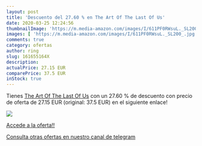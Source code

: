 ```yaml
---
layout: post
title: 'Descuento del 27.60 % en The Art Of The Last Of Us'
date: 2020-03-25 12:24:56
thumbnailImage: 'https://m.media-amazon.com/images/I/611PF0RWsuL._SL200_.jpg'
images: [ 'https://m.media-amazon.com/images/I/611PF0RWsuL._SL200_.jpg' ]
comments: true
category: ofertas
author: ring
slug: 161655164X
description:
actualPrice: 27.15 EUR
comparePrice: 37.5 EUR
inStock: true
---
```


Tienes [The Art Of The Last Of Us](https://www.amazon.com/dp/161655164X/?tag=redken08-20) con un 27.60 % de descuento con precio de oferta de 27.15 EUR (original: 37.5 EUR) en el siguiente enlace!

[![](https://m.media-amazon.com/images/I/611PF0RWsuL._SL200_.jpg)](https://www.amazon.com/dp/161655164X/?tag=redken08-20)

[Accede a la oferta!!](https://www.amazon.com/dp/161655164X/?tag=redken08-20)

[Consulta otras ofertas en nuestro canal de telegram](https://t.me/s/ofertas25)
